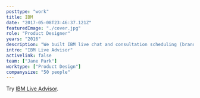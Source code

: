 ```yaml
---
posttype: "work"
title: IBM
date: "2017-05-08T23:46:37.121Z"
featuredImage: "./cover.jpg"
role: "Product Designer"
years: "2016"
description: "We built IBM live chat and consultation scheduling (branded as IBM Live Advisor) on all IBM Cloud products. I hope it's slightly less frustrating than the other live chats out there."
intro: "IBM Live Advisor"
activelink: false
team: ["Jane Park"]
worktype: ["Product Design"]
companysize: "50 people"
---
```


Try [IBM Live Advisor](https://ibm.com/cloud).
